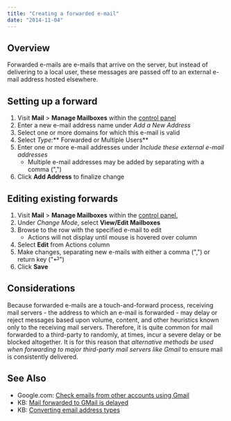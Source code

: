 ```yaml
---
title: "Creating a forwarded e-mail"
date: "2014-11-04"
---
```


## Overview

Forwarded e-mails are e-mails that arrive on the server, but instead of delivering to a local user, these messages are passed off to an external e-mail address hosted elsewhere.

## Setting up a forward

1. Visit **Mail** > **Manage Mailboxes** within the [control panel](https://kb.apnscp.com/control-panel/logging-into-the-control-panel/)
2. Enter a new e-mail address name under _Add a New Address_
3. Select one or more domains for which this e-mail is valid
4. Select _Type:_** Forwarded or Multiple Users**
5. Enter one or more e-mail addresses under _Include these external e-mail addresses_
    - Multiple e-mail addresses may be added by separating with a comma (",")
6. Click **Add Address** to finalize change

## Editing existing forwards

1. Visit **Mail** > **Manage Mailboxes** within the [control panel.](https://kb.apnscp.com/control-panel/logging-into-the-control-panel/)
2. Under _Change Mode_, select **View/Edit Mailboxes**
3. Browse to the row with the specified e-mail to edit
    - Actions will not display until mouse is hovered over column
4. Select **Edit** from Actions column
5. Make changes, separating new e-mails with either a comma (",") or return key ("⏎")
6. Click **Save**

## Considerations

Because forwarded e-mails are a touch-and-forward process, receiving mail servers - the address to which an e-mail is forwarded - may delay or reject messages based upon volume, content, and other heuristics known only to the receiving mail servers. Therefore, it is quite common for mail forwarded to a third-party to randomly, at times, incur a severe delay or be blocked altogether. It is for this reason that _alternative methods be used when forwarding to major third-party mail servers like Gmail_ to ensure mail is consistently delivered.

## See Also

- Google.com: [Check emails from other accounts using Gmail](https://support.google.com/mail/answer/21289?hl=en)
- KB: [Mail forwarded to GMail is delayed](https://kb.apnscp.com/e-mail/mail-forwarded-to-gmail-is-delayed/)
- KB: [Converting email address types](https://kb.apnscp.com/e-mail/converting-e-mail-address-types/)

